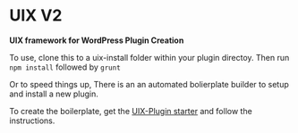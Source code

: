 # UIX V2

**UIX framework for WordPress Plugin Creation**

To use, clone this to a uix-install folder within your plugin directoy. Then run `npm install` followed by `grunt`

Or to speed things up, There is an an automated bolierplate builder to setup and install a new plugin.

To create the boilerplate, get the [UIX-Plugin starter]( https://github.com/Desertsnowman/uix-plugin ) and follow the instructions.
